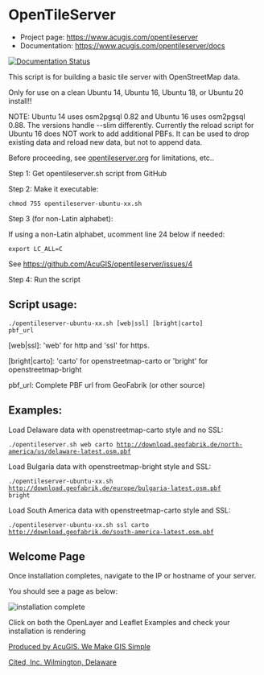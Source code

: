 # OpenTileServer

* Project page: https://www.acugis.com/opentileserver
* Documentation: https://www.acugis.com/opentileserver/docs

[![Documentation Status](https://readthedocs.org/projects/opentileserver/badge/?version=latest)](https://opentileserver.docs.acugis.com/en/latest/?badge=latest)

This script is for building a basic tile server with OpenStreetMap data.

Only for use on a clean Ubuntu 14, Ubuntu 16, Ubuntu 18, or Ubuntu 20 install!!

NOTE: Ubuntu 14 uses osm2pgsql 0.82 and Ubuntu 16 uses osm2pgsql 0.88. The versions handle --slim differently. Currently the reload script for Ubuntu 16 does NOT work to add additional PBFs. It can be used to drop existing data and reload new data, but not to append data.

Before proceeding, see [opentileserver.org](https://opentileserver.org) for limitations, etc..

Step 1: Get opentileserver.sh script from GitHub

Step 2: Make it executable:

<code>chmod 755 opentileserver-ubuntu-xx.sh</code>

Step 3 (for non-Latin alphabet):

If using a non-Latin alphabet, ucomment line 24 below if needed:

<code>export LC_ALL=C</code>

See https://github.com/AcuGIS/opentileserver/issues/4

Step 4: Run the script

## Script usage:

<code>./opentileserver-ubuntu-xx.sh  [web|ssl] [bright|carto] pbf_url</code>

[web|ssl]: 'web' for http and 'ssl' for https.

[bright|carto]: 'carto' for openstreetmap-carto or 'bright' for openstreetmap-bright

pbf_url: Complete PBF url from GeoFabrik (or other source)


## Examples:

Load Delaware data with openstreetmap-carto style and no SSL:

<code>./opentileserver.sh web carto http://download.geofabrik.de/north-america/us/delaware-latest.osm.pbf </code>

Load Bulgaria data with openstreetmap-bright style and SSL:

<code>./opentileserver-ubuntu-xx.sh http://download.geofabrik.de/europe/bulgaria-latest.osm.pbf bright</code>

Load South America data with openstreetmap-carto style and SSL:

<code>./opentileserver-ubuntu-xx.sh ssl carto http://download.geofabrik.de/south-america-latest.osm.pbf </code>


## Welcome Page

Once installation completes, navigate to the IP or hostname of your server.

You should see a page as below:

![installation complete](http://opentileserver.org/assets/img/welcome.jpg)


Click on both the OpenLayer and Leaflet Examples and check your installation is rendering

[Produced by AcuGIS. We Make GIS Simple](https://www.acugis.com) 

[Cited, Inc. Wilmington, Delaware](https://citedcorp.com)

